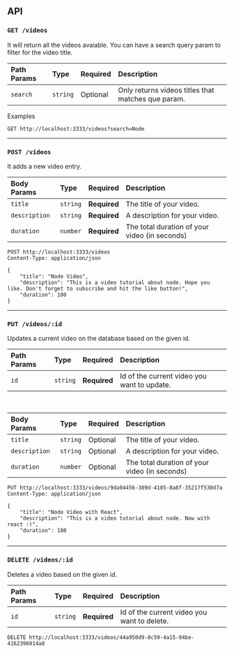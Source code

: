 ## API

### `GET /videos`
It will return all the videos avaiable. You can have a search query param to filter for the video title.

| Path Params | Type | Required | Description |
| :--- | :--- | :--- | :--- |
| `search` | `string` | Optional | Only returns videos titles that matches que param. |

Examples
```http
GET http://localhost:3333/videos?search=Node
```
___

### `POST /videos`
It adds a new video entry.

| Body Params | Type | Required | Description |
| :--- | :--- | :--- | :--- |
| `title` | `string` | **Required** | The title of your video. |
| `description` | `string` | **Required** | A description for your video. |
| `duration` | `number` | **Required** | The total duration of your video (in seconds) |

```http
POST http://localhost:3333/videos
Content-Type: application/json

{
    "title": "Node Video",
    "description": "This is a video tutorial about node. Hope you like. Don't forget to subscribe and hit the like button!",
    "duration": 180
}
```
___

### `PUT /videos/:id`
Updates a current video on the database based on the given id.

| Path Params | Type | Required | Description |
| :--- | :--- | :--- | :--- |
| `id` | `string` | **Required** | Id of the current video you want to update. |

<br>

| Body Params | Type | Required | Description |
| :--- | :--- | :--- | :--- |
| `title` | `string` | Optional | The title of your video. |
| `description` | `string` | Optional | A description for your video. |
| `duration` | `number` | Optional | The total duration of your video (in seconds) |

```http
PUT http://localhost:3333/videos/9da04456-389d-4105-8a8f-35217f530d7a
Content-Type: application/json

{
    "title": "Node Video with React",
    "description": "This is a video tutorial about node. Now with react :)",
    "duration": 180
}
```
___

### `DELETE /videos/:id`
Deletes a video based on the given id.

| Path Params | Type | Required | Description |
| :--- | :--- | :--- | :--- |
| `id` | `string` | **Required** | Id of the current video you want to delete. |

```http
DELETE http://localhost:3333/videos/44a950d9-8c59-4a15-94be-4162396914a8
```
